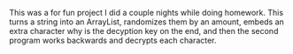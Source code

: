 This was a for fun project I did a couple nights while doing homework. This turns a string into an ArrayList, randomizes them by an amount, embeds an extra character why is the decyption key on the end, and then the second program works backwards and decrypts each character.
